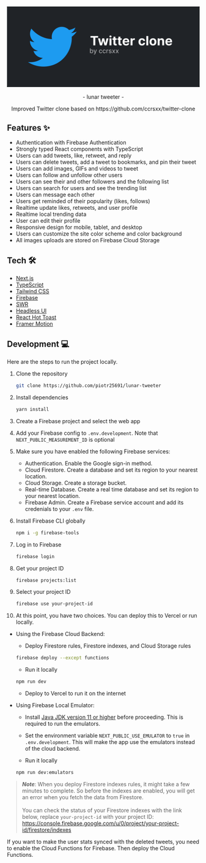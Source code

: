 <br />

![](/.github/assets/presentation.png)

<p align="center">- lunar tweeter -</p>

<p align="center">
  Improved Twitter clone based on https://github.com/ccrsxx/twitter-clone
</p>

## Features ✨

- Authentication with Firebase Authentication
- Strongly typed React components with TypeScript
- Users can add tweets, like, retweet, and reply
- Users can delete tweets, add a tweet to bookmarks, and pin their tweet
- Users can add images, GIFs and videos to tweet
- Users can follow and unfollow other users
- Users can see their and other followers and the following list
- Users can search for users and see the trending list
- Users can message each other
- Users get reminded of their popularity (likes, follows)
- Realtime update likes, retweets, and user profile
- Realtime local trending data
- User can edit their profile
- Responsive design for mobile, tablet, and desktop
- Users can customize the site color scheme and color background
- All images uploads are stored on Firebase Cloud Storage

## Tech 🛠

- [Next.js](https://nextjs.org)
- [TypeScript](https://www.typescriptlang.org)
- [Tailwind CSS](https://tailwindcss.com)
- [Firebase](https://firebase.google.com)
- [SWR](https://swr.vercel.app)
- [Headless UI](https://headlessui.com)
- [React Hot Toast](https://react-hot-toast.com)
- [Framer Motion](https://framer.com)

## Development 💻

Here are the steps to run the project locally.

1. Clone the repository

   ```bash
   git clone https://github.com/piotr25691/lunar-tweeter
   ```

1. Install dependencies

   ```bash
   yarn install
   ```

1. Create a Firebase project and select the web app

1. Add your Firebase config to `.env.development`. Note that `NEXT_PUBLIC_MEASUREMENT_ID` is optional

1. Make sure you have enabled the following Firebase services:

   - Authentication. Enable the Google sign-in method.
   - Cloud Firestore. Create a database and set its region to your nearest location.
   - Cloud Storage. Create a storage bucket.
   - Real-time Database. Create a real time database and set its region to your nearest location.
   - Firebase Admin. Create a Firebase service account and add its credenials to your `.env` file.

1. Install Firebase CLI globally

   ```bash
   npm i -g firebase-tools
   ```

1. Log in to Firebase

   ```bash
   firebase login
   ```

1. Get your project ID

   ```bash
   firebase projects:list
   ```

1. Select your project ID

   ```bash
   firebase use your-project-id
   ```

1. At this point, you have two choices. You can deploy this to Vercel or run locally.

- Using the Firebase Cloud Backend:

  - Deploy Firestore rules, Firestore indexes, and Cloud Storage rules

  ```bash
  firebase deploy --except functions
  ```

  - Run it locally

  ```bash
  npm run dev
  ```

  - Deploy to Vercel to run it on the internet

- Using Firebase Local Emulator:

  - Install [Java JDK version 11 or higher](https://jdk.java.net/) before proceeding. This is required to run the emulators.

  - Set the environment variable `NEXT_PUBLIC_USE_EMULATOR` to `true` in `.env.development`. This will make the app use the emulators instead of the cloud backend.

  - Run it locally

  ```bash
  npm run dev:emulators
  ```

> **_Note_**: When you deploy Firestore indexes rules, it might take a few minutes to complete. So before the indexes are enabled, you will get an error when you fetch the data from Firestore.<br><br>You can check the status of your Firestore indexes with the link below, replace `your-project-id` with your project ID: https://console.firebase.google.com/u/0/project/your-project-id/firestore/indexes

If you want to make the user stats synced with the deleted tweets, you need to enable the Cloud Functions for Firebase. Then deploy the Cloud Functions.
